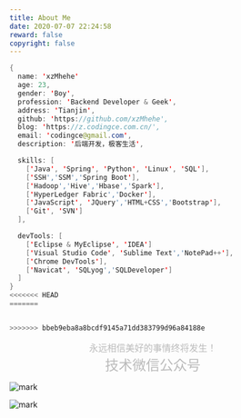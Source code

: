 ```yaml
---
title: About Me
date: 2020-07-07 22:24:58
reward: false
copyright: false
---
```


```java
{
  name: 'xzMhehe'
  age: 23,
  gender: 'Boy',
  profession: 'Backend Developer & Geek',
  address: 'Tianjin',
  github: 'https://github.com/xzMhehe',
  blog: 'https://z.codingce.com.cn/',
  email: 'codingce@gmail.com',
  description: '后端开发，极客生活',

  skills: [
    ['Java', 'Spring', 'Python', 'Linux', 'SQL'],
    ['SSH','SSM','Spring Boot'],
    ['Hadoop','Hive','Hbase','Spark'],
    ['HyperLedger Fabric','Docker'],
    ['JavaScript', 'JQuery','HTML+CSS','Bootstrap'],
    ['Git', 'SVN']
  ],

  devTools: [
    ['Eclipse & MyEclipse', 'IDEA']
    ['Visual Studio Code', 'Sublime Text','NotePad++'],
    ['Chrome DevTools'],
    ['Navicat', 'SQLyog','SQLDeveloper']
  ]  
}
<<<<<<< HEAD
=======


>>>>>>> bbeb9eba8a8bcdf9145a71dd383799d96a84188e
```

<center><font color=BBBBBB size=3>永远相信美好的事情终将发生！</font></center>
<center><font color=BBBBBB size=5>技术微信公众号</font></center>

![mark](https://s1.ax1x.com/2020/07/17/UsFeJJ.jpg)


![mark](https://s1.ax1x.com/2020/07/23/UL25p4.jpg)